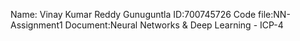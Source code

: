 Name: Vinay Kumar Reddy Gunuguntla ID:700745726 Code file:NN-Assignment1 Document:Neural Networks & Deep Learning - ICP-4

